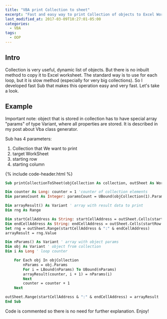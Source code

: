 ```yaml
---
title: "VBA print Collection to sheet"
excerpt: "Fast and easy way to print Collection of objects to Excel WorkSheet"
last_modified_at: 2017-03-09T10:27:01-05:00
categories:
  - VBA
tags: 
  - OOP
---
```


<!-- short intrduction -->
## Intro

Collection is very useful, dynamic list of objects. But there is no inbuilt method to copy it to Excel worksheet. The standard way is to use for each loop, but it is slow method (especially for very big collections). So I developed fast Sub that makes this operation easy and very fast. Let's take a look.


## Example

Important note: object that is stored in collection has to have special array "params" of type Variant, where all properties are stored. It is described in my post about Vba class generator.

Sub has 4 parameters:
1. Collection that We want to print
2. target WorkSheet
3. starting row
4. starting column

{% include code-header.html %}
```vb
Sub printCollectionToSheet(objCollection As collection, outSheet As Worksheet, startRow As Long, startCol As Long)

Dim counter As Long: counter = 1 'counter of collection elements
Dim paramsCount As Integer: paramsCount = UBound(objCollection(1).Params) 'counter of parameters of objects in collection (objects have to be of one class only)

Dim arrayResult() As Variant ' array with result data to print
Dim rng As Range

Dim startCellAddress As String: startCellAddress = outSheet.Cells(startRow, startCol).Address()
Dim endCellAddress As String: endCellAddress = outSheet.Cells(startRow + objCollection.Count - 1, startCol + paramsCount).Address()
Set rng = outSheet.Range(startCellAddress & ":" & endCellAddress)
arrayResult = rng.Value

Dim nParams() As Variant ' array with object params
Dim obj As Variant ' object from collection
Dim i As Long ' loop counter

    For Each obj In objCollection
        nParams = obj.Params
        For i = LBound(nParams) To UBound(nParams)
        arrayResult(counter, i + 1) = nParams(i)
        Next
        counter = counter + 1
    Next

outSheet.Range(startCellAddress & ":" & endCellAddress) = arrayResult ' print values to sheet
End Sub
```

Code is commented so there is no need for further explanation. Enjoy!